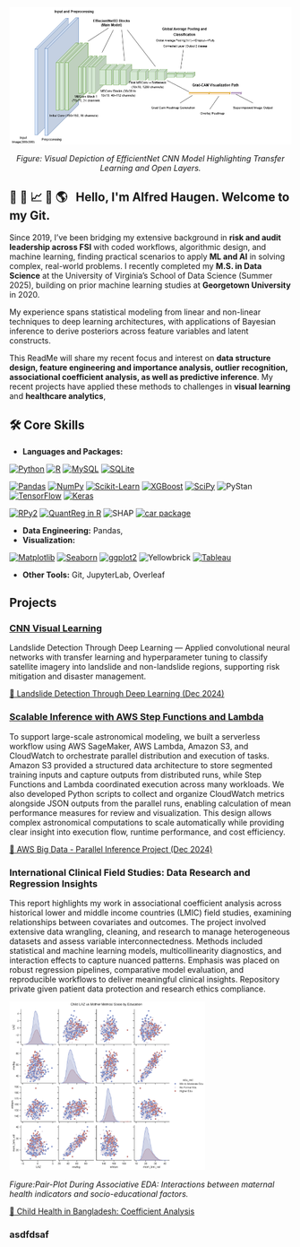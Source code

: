 
<div align="center">
<img src="https://github.com/alfskoyen/alfskoyen/blob/main/support/Landslide_ENB3_model_drawio.png?raw=true"alt="Visual Depiction of Proposed CNN EfficientNet Model w/ Transfer Learning" width="700"/>
<p><em>Figure: Visual Depiction of EfficientNet CNN Model Highlighting Transfer Learning and Open Layers.</em></p>
</div>



## :milky_way: :triangular_ruler: :chart_with_upwards_trend: :bullettrain_side: :earth_americas: &nbsp;  Hello, I'm Alfred Haugen. Welcome to my Git.

Since 2019, I’ve been bridging my extensive background in **risk and audit leadership across FSI** with coded workflows, algorithmic design, and machine learning, finding practical scenarios to apply **ML and AI** in solving complex, real-world problems. I recently completed my **M.S. in Data Science** at the University of Virginia’s School of Data Science (Summer 2025), building on prior machine learning studies at **Georgetown University** in 2020. 

My experience spans statistical modeling from linear and non-linear techniques to deep learning architectures, with applications of Bayesian inference to derive posteriors across feature variables and latent constructs.

This ReadMe will share my recent focus and interest on **data structure design, feature engineering and importance analysis, outlier recognition, associational coefficient analysis, as well as predictive inference**. My recent projects have applied these methods to challenges in **visual learning** and **healthcare analytics**, 

## 🛠️ Core Skills  
- **Languages and Packages:**

[![Python](https://img.shields.io/badge/Python-3776AB?style=for-the-badge&logo=python&logoColor=white)](https://www.python.org/)
[![R](https://img.shields.io/badge/R-276DC3?style=for-the-badge&logo=r&logoColor=white)](https://www.r-project.org/)
[![MySQL](https://img.shields.io/badge/MySQL-4479A1?style=for-the-badge&logo=mysql&logoColor=white)](https://www.mysql.com/)
[![SQLite](https://img.shields.io/badge/SQLite-003B57?style=for-the-badge&logo=sqlite&logoColor=white)](https://www.sqlite.org/)

[![Pandas](https://img.shields.io/badge/Pandas-150458?style=for-the-badge&logo=pandas&logoColor=white)](https://pandas.pydata.org/)
[![NumPy](https://img.shields.io/badge/NumPy-013243?style=for-the-badge&logo=numpy&logoColor=white)](https://numpy.org/)
[![Scikit-Learn](https://img.shields.io/badge/Scikit--Learn-F7931E?style=for-the-badge&logo=scikit-learn&logoColor=white)](https://scikit-learn.org/)
[![XGBoost](https://img.shields.io/badge/XGBoost-EC6B2A?style=for-the-badge&logo=python&logoColor=white)](https://xgboost.readthedocs.io/)
[![SciPy](https://img.shields.io/badge/SciPy-8CAAE6?style=for-the-badge&logo=scipy&logoColor=white)](https://scipy.org/)
![PyStan](https://img.shields.io/badge/PyStan-Bayesian%20Modeling-3776AB?style=for-the-badge&logo=python&logoColor=white)
[![TensorFlow](https://img.shields.io/badge/TensorFlow-FF6F00?style=for-the-badge&logo=tensorflow&logoColor=white)](https://www.tensorflow.org/)
[![Keras](https://img.shields.io/badge/Keras-D00000?style=for-the-badge&logo=keras&logoColor=white)](https://keras.io/)

[![RPy2](https://img.shields.io/badge/RPy2-1F70C1?style=for-the-badge&logo=readthedocs&logoColor=white)](https://rpy2.github.io/doc/latest/html/index.html)
[![QuantReg in R](https://img.shields.io/badge/QuantReg%20(R)-276DC3?style=for-the-badge&logo=r&logoColor=white)](https://cran.r-project.org/web/packages/quantreg/)
![SHAP](https://img.shields.io/badge/SHAP-FF4B4B?style=for-the-badge&logo=python&logoColor=white)
[![car package](https://img.shields.io/badge/R%20car%20Package-VIF%20Tools-276DC3?style=for-the-badge&logo=r&logoColor=white)](https://cran.r-project.org/package=car)

- **Data Engineering:** Pandas,
- **Visualization:** 

[![Matplotlib](https://img.shields.io/badge/Matplotlib-11557c?style=for-the-badge&logo=matplotlib&logoColor=white)](https://matplotlib.org/)
[![Seaborn](https://img.shields.io/badge/Seaborn-46a2f1?style=for-the-badge)](https://seaborn.pydata.org/)
[![ggplot2](https://img.shields.io/badge/ggplot2-2C3E50?style=for-the-badge&logo=r&logoColor=white)](https://ggplot2.tidyverse.org/)
![Yellowbrick](https://img.shields.io/badge/Yellowbrick-Visualization-yellow?style=flat-square)
[![Tableau](https://img.shields.io/badge/Tableau-E97627?style=for-the-badge&logo=tableau&logoColor=white)](https://www.tableau.com/)


- **Other Tools:** Git, JupyterLab, Overleaf

## Projects

### [CNN Visual Learning](https://github.com/eltsvetk/DS6050_Project)  
Landslide Detection Through Deep Learning — Applied convolutional neural networks with transfer learning and hyperparameter tuning to classify satellite imagery into landslide and non-landslide regions, supporting risk mitigation and disaster management. 

[📑 Landslide Detection Through Deep Learning (Dec 2024)](https://github.com/alfskoyen/alfskoyen/blob/main/support/Landslide_Detection_Through_Deep_Learning_Dec_2024.pdf)


### [Scalable Inference with AWS Step Functions and Lambda](https://github.com/UVA-MLSys/DS5110_Fall_2024/tree/main/Team%201) 
To support large-scale astronomical modeling, we built a serverless workflow using AWS SageMaker, AWS Lambda, Amazon S3, and CloudWatch to orchestrate parallel distribution and execution of tasks. Amazon S3 provided a structured data architecture to store segmented training inputs and capture outputs from distributed runs, while Step Functions and Lambda coordinated execution across many workloads. We also developed Python scripts to collect and organize CloudWatch metrics alongside JSON outputs from the parallel runs, enabling calculation of mean performance measures for review and visualization. This design allows complex astronomical computations to scale automatically while providing clear insight into execution flow, runtime performance, and cost efficiency.

[📑 AWS Big Data - Parallel Inference Project (Dec 2024)](https://github.com/alfskoyen/alfskoyen/blob/main/support/2024.11.24-DS5110-Team-1-Project-Presentation.pdf)

### International Clinical Field Studies: Data Research and Regression Insights
This report highlights my work in associational coefficient analysis across historical lower and middle income countries (LMIC) field studies, examining relationships between covariates and outcomes. The project involved extensive data wrangling, cleaning, and research to manage heterogeneous datasets and assess variable interconnectedness. Methods included statistical and machine learning models, multicollinearity diagnostics, and interaction effects to capture nuanced patterns. Emphasis was placed on robust regression pipelines, comparative model evaluation, and reproducible workflows to deliver meaningful clinical insights. Repository private given patient data protection and research ethics compliance.

<div align="left">
<img src="https://github.com/alfskoyen/alfskoyen/blob/main/support/laz_socio_edu_pairplot.png?raw=true"alt="Pair-Plot During Associative EDA: Child to Mother Interactions" width="350"/>
<p><em>Figure:Pair-Plot During Associative EDA: Interactions between maternal health indicators and socio-educational factors.</em></p>
</div>

[📑 Child Health in Bangladesh: Coefficient Analysis](https://github.com/alfskoyen/alfskoyen/blob/main/support/DS6015_Capstone_Child_Health_in_Bangladesh_Final_May_2.pdf)

### asdfdsaf



<!--
**alfskoyen/alfskoyen** is a ✨ _special_ ✨ repository because its `README.md` (this file) appears on your GitHub profile.

Here are some ideas to get you started:

- 🔭 I’m currently working on ...
- 🌱 I’m currently learning ...
- 👯 I’m looking to collaborate on ...
- 🤔 I’m looking for help with ...
- 💬 Ask me about ...
- 📫 How to reach me: ...
- 😄 Pronouns: ...
- ⚡ Fun fact: ...
-->

